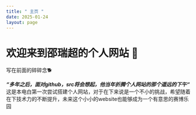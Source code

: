 ```yaml
---
title: " 主页 "
date: 2025-01-24
layout: page
---
```


# 欢迎来到邵瑞超的个人网站 🙂
写在前面的碎碎念🐕

***“多年之后，面对github，src将会想起，他当年折腾个人网站的那个遥远的下午“***   
这是本电白第一次尝试搭建个人网站，对于在下来说是一个不小的挑战，希望随着在下技术力的不断提升，未来这个小小的website也能够成为一个有意思的赛博乐园